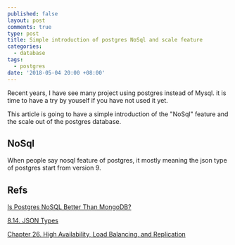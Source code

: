 ```yaml
---
published: false
layout: post
comments: true
type: post
title: Simple introduction of postgres NoSql and scale feature
categories:
  - database
tags:
  - postgres
date: '2018-05-04 20:00 +08:00'
---
```

Recent years, I have see many project using postgres instead of Mysql. it is time to have a try by youself if you have not used it yet.

This article is going to have a simple introduction of the "NoSql" feature and the scale out of the postgres database.

## NoSql
When people say nosql feature of postgres, it mostly meaning the json type of postgres start from version 9. 




## Refs
[Is Postgres NoSQL Better Than MongoDB?](http://www.aptuz.com/blog/is-postgres-nosql-database-better-than-mongodb/)

[8.14. JSON Types](https://www.postgresql.org/docs/9.5/static/datatype-json.html)

[Chapter 26. High Availability, Load Balancing, and Replication](https://www.postgresql.org/docs/current/static/high-availability.html)
